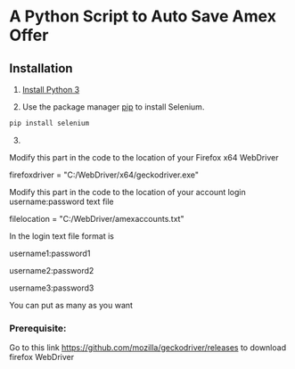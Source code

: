 # A Python Script to Auto Save Amex Offer

## Installation

1. [Install Python 3](https://www.python.org/downloads/)

2. Use the package manager [pip](https://pip.pypa.io/en/stable/) to install Selenium.

  ```bash
  pip install selenium
  ```

3. 

Modify this part in the code to the location of your Firefox x64 WebDriver

firefoxdriver = "C:/WebDriver/x64/geckodriver.exe"

Modify this part in the code to the location of your account login username:password text file

filelocation = "C:/WebDriver/amexaccounts.txt"

In the login text file format is

username1:password1

username2:password2

username3:password3

You can put as many as you want

<h3>Prerequisite:</h3>




Go to this link https://github.com/mozilla/geckodriver/releases to download firefox WebDriver
